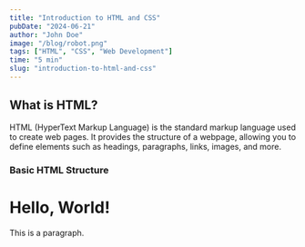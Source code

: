 ```yaml
---
title: "Introduction to HTML and CSS"
pubDate: "2024-06-21"
author: "John Doe"
image: "/blog/robot.png"
tags: ["HTML", "CSS", "Web Development"]
time: "5 min"
slug: "introduction-to-html-and-css"
---
```


## What is HTML?
HTML (HyperText Markup Language) is the standard markup language used to create web pages. It provides the structure of a webpage, allowing you to define elements such as headings, paragraphs, links, images, and more.

### Basic HTML Structure

<!DOCTYPE html>
<html lang="en">
<head>
    <meta charset="UTF-8">
    <meta name="viewport" content="width=device-width, initial-scale=1.0">
    <title>Document</title>
</head>
<body>
    <h1>Hello, World!</h1>
    <p>This is a paragraph.</p>
</body>
</html>
